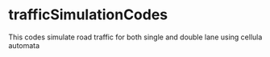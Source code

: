 # trafficSimulationCodes
This codes simulate road traffic for both single and double lane using cellula automata
